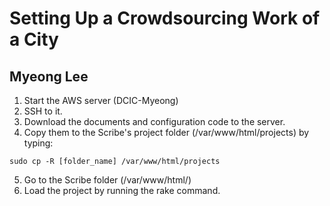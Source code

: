 Setting Up a Crowdsourcing Work of a City
===============
Myeong Lee 
------------

1. Start the AWS server (DCIC-Myeong)
2. SSH to it.
3. Download the documents and configuration code to the server.
4. Copy them to the Scribe's project folder (/var/www/html/projects) by typing:
```
sudo cp -R [folder_name] /var/www/html/projects
```
5. Go to the Scribe folder (/var/www/html/)
6. Load the project by running the rake command.